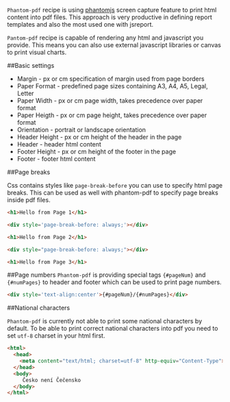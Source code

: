 
`Phantom-pdf` recipe is using [phantomjs](http://phantomjs.org/) screen capture feature to print html content into pdf files. This approach is very productive in defining report templates and also the most used one with jsreport.

`Pantom-pdf` recipe is capable of rendering any html and javascript you provide. This means you can also use external javascript libraries or canvas to print visual charts.

##Basic settings

- Margin - px or cm specification of margin used from page borders
- Paper Format - predefined page sizes containing A3, A4, A5, Legal, Letter
- Paper Width - px or cm page width, takes precedence over paper format
- Paper Heigth - px or cm page height, takes precedence over paper format
- Orientation - portrait or landscape orientation
- Header Height - px or cm height of the header in the page
- Header - header html content
- Footer Height - px or cm height of the footer in the page
- Footer - footer html content

##Page breaks

Css contains styles like `page-break-before` you can use to specify html page breaks. This can be used as well with phantom-pdf to specify page breaks inside pdf files.

```html
<h1>Hello from Page 1</h1>

<div style='page-break-before: always;'></div>

<h1>Hello from Page 2</h1>

<div style="page-break-before: always;"></div>

<h1>Hello from Page 3</h1>
```

##Page numbers
`Phantom-pdf` is providing special tags `{#pageNum}` and `{#numPages}` to header and footer which can be used to print page numbers.
```html
<div style='text-align:center'>{#pageNum}/{#numPages}</div>
```

##National characters

`Phantom-pdf` is currently not able to print some national characters by default. To be able to print correct national characters into pdf you need to set `utf-8` charset in your html first.

```html
<html>
  <head>
    <meta content="text/html; charset=utf-8" http-equiv="Content-Type">
  </head>
  <body>
     Česko není Čečensko
  </body>
</html>

```

